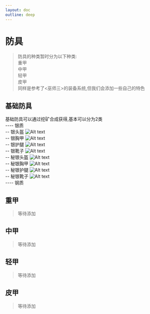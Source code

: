 ```yaml
---
layout: doc
outline: deep
---
```

# 防具
> 防具的种类暂时分为以下种类:
<br> 重甲 
<br> 中甲
<br> 轻甲
<br> 皮甲
<br> 同样是参考了<巫师三>的装备系统,但我们会添加一些自己的特色

## 基础防具
基础防具可以通过挖矿合成获得,基本可以分为2类
<br>---- 银质
<br>-- 银头盔
![Alt text](/images/fangju/fj01.png)
<br>-- 银胸甲
![Alt text](/images/fangju/fj02.png)
<br>-- 银护腿
![Alt text](/images/fangju/fj03.png)
<br>-- 银靴子
![Alt text](/images/fangju/fj04.png)
<br>-- 秘银头盔
![Alt text](/images/fangju/fj05.png)
<br>-- 秘银胸甲
![Alt text](/images/fangju/fj06.png)
<br>-- 秘银护腿
![Alt text](/images/fangju/fj07.png)
<br>-- 秘银靴子
![Alt text](/images/fangju/fj08.png)
<br>---- 钢质
## 重甲
> 等待添加

## 中甲
> 等待添加

## 轻甲
> 等待添加

## 皮甲
> 等待添加